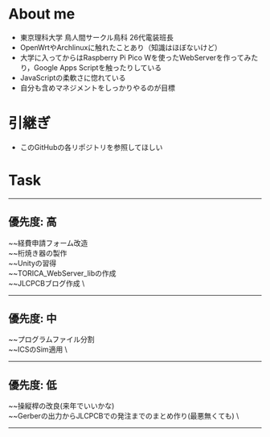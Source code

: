 # About me
- 東京理科大学 鳥人間サークル鳥科 26代電装班長
- OpenWrtやArchlinuxに触れたことあり（知識はほぼないけど）
- 大学に入ってからはRaspberry Pi Pico Wを使ったWebServerを作ってみたり，Google Apps Scriptを触ったりしている
- JavaScriptの柔軟さに惚れている
- 自分も含めマネジメントをしっかりやるのが目標

# 引継ぎ
- このGitHubの各リポジトリを参照してほしい

# Task
---
## 優先度: 高

~~経費申請フォーム改造 \
~~桁焼き器の製作 \
~~Unityの習得 \
~~TORICA_WebServer_libの作成 \
~~JLCPCBブログ作成 \

---
## 優先度: 中

~~プログラムファイル分割 \
~~ICSのSim適用 \

---
## 優先度: 低

~~操縦桿の改良(来年でいいかな) \
~~Gerberの出力からJLCPCBでの発注までのまとめ作り(最悪無くても) \

---